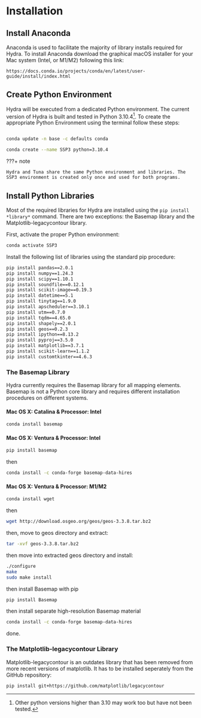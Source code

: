 # Installation

## Install Anaconda

Anaconda is used to facilitate the majority of library installs required for Hydra. To install Anaconda download the graphical macOS installer for your Mac system (Intel, or M1/M2) following this link:

```http
https://docs.conda.io/projects/conda/en/latest/user-guide/install/index.html
```

## Create Python Environment

Hydra will be executed from a dedicated Python environment. The current version of Hydra is built and tested in Python 3.10.4[^1]. To create the appropriate Python Environment using the terminal follow these steps: 

[^1]: Other python versions higher than 3.10 may work too but have not been tested.


```sh title="Update Anaconda"

conda update -n base -c defaults conda
```


```sh title='Create Python Environment'
conda create --name SSP3 python=3.10.4
```

???+ note

	Hydra and Tuna share the same Python environment and libraries. The SSP3 environment is created only once and used for both programs.


## Install Python Libraries

Most of the required libraries for Hydra are installed using the `pip install *library*` command. There are two exceptions: the Basemap library and the Matplotlib-legacycontour library.

First, activate the proper Python environment:

```sh
conda activate SSP3
```

Install the following list of libraries using the standard pip procedure:

```sh
pip install pandas==2.0.1
pip install numpy==1.24.3
pip install scipy==1.10.1
pip install soundfile==0.12.1
pip install scikit-image==0.19.3
pip install datetime==5.1
pip install tinytag==1.9.0
pip install apscheduler==3.10.1
pip install utm==0.7.0
pip install tqdm==4.65.0
pip install shapely==2.0.1
pip install geos==0.2.3
pip install ipython==8.13.2
pip install pyproj==3.5.0
pip install matplotlib==3.7.1
pip install scikit-learn==1.1.2
pip install customtkinter==4.6.3
```



### The Basemap Library

Hydra currently requires the Basemap library for all mapping elements. Basemap is not a Python core library and requires different installation procedures on different systems.
  

#### Mac OS X: Catalina & Processor: Intel

```sh
conda install basemap
```  
  
  

#### Mac OS X: Ventura & Processor: Intel

```sh
pip install basemap
```

then
```sh
conda install -c conda-forge basemap-data-hires
```
  

#### Mac OS X: Ventura & Processor: M1/M2

```sh
conda install wget
```

then
```sh
wget http://download.osgeo.org/geos/geos-3.3.8.tar.bz2
```

then, move to geos directory and extract:

```sh
tar -xvf geos-3.3.8.tar.bz2
```

then move into extracted geos directory and install:

```sh
./configure
make
sudo make install
```

then install Basemap with pip

```sh
pip install Basemap
```

then install separate high-resolution Basemap material

```sh
conda install -c conda-forge basemap-data-hires
```

done.

### The Matplotlib-legacycontour Library

Matplotlib-legacycontour is an outdates library that has been removed from more recent versions of matplotlib. It has to be installed seperately from the GitHub repository:

```sh
pip install git+https://github.com/matplotlib/legacycontour
```
